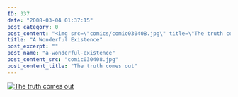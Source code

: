```yaml
---
ID: 337
date: "2008-03-04 01:37:15"
post_category: 0
post_content: "<img src=\"comics/comic030408.jpg\" title=\"The truth comes out\" />"
title: "A Wonderful Existence"
post_excerpt: ""
post_name: "a-wonderful-existence"
post_content_src: "comic030408.jpg"
post_content_title: "The truth comes out"
---
```



[![The truth comes out](/comics-hi-res/comic030408.jpg)](/comics-hi-res/comic030408.jpg)
